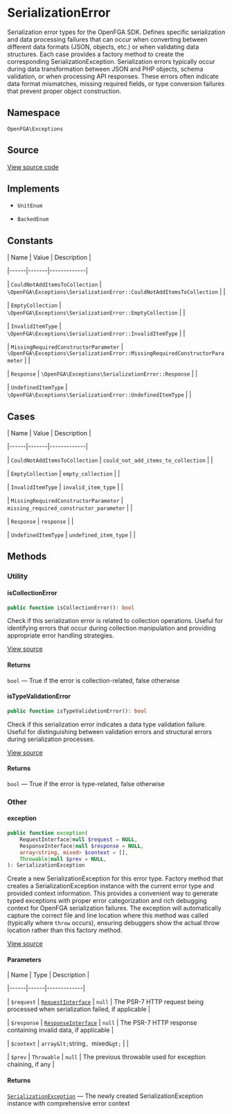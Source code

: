 # SerializationError

Serialization error types for the OpenFGA SDK. Defines specific serialization and data processing failures that can occur when converting between different data formats (JSON, objects, etc.) or when validating data structures. Each case provides a factory method to create the corresponding SerializationException. Serialization errors typically occur during data transformation between JSON and PHP objects, schema validation, or when processing API responses. These errors often indicate data format mismatches, missing required fields, or type conversion failures that prevent proper object construction.

## Namespace

`OpenFGA\Exceptions`

## Source

[View source code](https://github.com/evansims/openfga-php/blob/main/src/Exceptions/SerializationError.php)

## Implements

* `UnitEnum`

* `BackedEnum`

## Constants

| Name | Value | Description |

|------|-------|-------------|

| `CouldNotAddItemsToCollection` | `\OpenFGA\Exceptions\SerializationError::CouldNotAddItemsToCollection` |  |

| `EmptyCollection` | `\OpenFGA\Exceptions\SerializationError::EmptyCollection` |  |

| `InvalidItemType` | `\OpenFGA\Exceptions\SerializationError::InvalidItemType` |  |

| `MissingRequiredConstructorParameter` | `\OpenFGA\Exceptions\SerializationError::MissingRequiredConstructorParameter` |  |

| `Response` | `\OpenFGA\Exceptions\SerializationError::Response` |  |

| `UndefinedItemType` | `\OpenFGA\Exceptions\SerializationError::UndefinedItemType` |  |

## Cases

| Name | Value | Description |

|------|-------|-------------|

| `CouldNotAddItemsToCollection` | `could_not_add_items_to_collection` |  |

| `EmptyCollection` | `empty_collection` |  |

| `InvalidItemType` | `invalid_item_type` |  |

| `MissingRequiredConstructorParameter` | `missing_required_constructor_parameter` |  |

| `Response` | `response` |  |

| `UndefinedItemType` | `undefined_item_type` |  |

## Methods

### Utility

#### isCollectionError

```php
public function isCollectionError(): bool

```

Check if this serialization error is related to collection operations. Useful for identifying errors that occur during collection manipulation and providing appropriate error handling strategies.

[View source](https://github.com/evansims/openfga-php/blob/main/src/Exceptions/SerializationError.php#L86)

#### Returns

`bool` — True if the error is collection-related, false otherwise

#### isTypeValidationError

```php
public function isTypeValidationError(): bool

```

Check if this serialization error indicates a data type validation failure. Useful for distinguishing between validation errors and structural errors during serialization processes.

[View source](https://github.com/evansims/openfga-php/blob/main/src/Exceptions/SerializationError.php#L106)

#### Returns

`bool` — True if the error is type-related, false otherwise

### Other

#### exception

```php
public function exception(
    RequestInterface|null $request = NULL,
    ResponseInterface|null $response = NULL,
    array<string, mixed> $context = [],
    Throwable|null $prev = NULL,
): SerializationException

```

Create a new SerializationException for this error type. Factory method that creates a SerializationException instance with the current error type and provided context information. This provides a convenient way to generate typed exceptions with proper error categorization and rich debugging context for OpenFGA serialization failures. The exception will automatically capture the correct file and line location where this method was called (typically where `throw` occurs), ensuring debuggers show the actual throw location rather than this factory method.

[View source](https://github.com/evansims/openfga-php/blob/main/src/Exceptions/SerializationError.php#L66)

#### Parameters

| Name | Type | Description |

|------|------|-------------|

| `$request` | [`RequestInterface`](Requests/RequestInterface.md) &#124; `null` | The PSR-7 HTTP request being processed when serialization failed, if applicable |

| `$response` | [`ResponseInterface`](Responses/ResponseInterface.md) &#124; `null` | The PSR-7 HTTP response containing invalid data, if applicable |

| `$context` | `array&lt;`string`, `mixed`&gt;` |  |

| `$prev` | `Throwable` &#124; `null` | The previous throwable used for exception chaining, if any |

#### Returns

[`SerializationException`](SerializationException.md) — The newly created SerializationException instance with comprehensive error context
